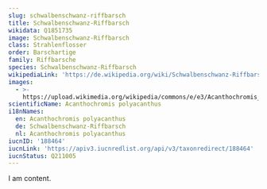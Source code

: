 ```yaml
---
slug: schwalbenschwanz-riffbarsch
title: Schwalbenschwanz-Riffbarsch
wikidata: Q1851735
image: Schwalbenschwanz-Riffbarsch
class: Strahlenflosser
order: Barschartige
family: Riffbarsche
species: Schwalbenschwanz-Riffbarsch
wikipediaLink: 'https://de.wikipedia.org/wiki/Schwalbenschwanz-Riffbarsch'
images:
  - >-
    https://upload.wikimedia.org/wikipedia/commons/e/e3/Acanthochromis_polyacanthus.jpg
scientificName: Acanthochromis polyacanthus
i18nNames:
  en: Acanthochromis polyacanthus
  de: Schwalbenschwanz-Riffbarsch
  nl: Acanthochromis polyacanthus
iucnID: '188464'
iucnLink: 'https://apiv3.iucnredlist.org/api/v3/taxonredirect/188464'
iucnStatus: Q211005
---
```


I am content.
